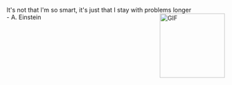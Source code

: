It's not that l'm so smart, it's just that I stay with problems longer
<br> - A. Einstein 
<img align="right" alt="GIF" src="https://raw.githubusercontent.com/blurred-machine/blurred-machine/master/animation.gif" width="150px" />
  




